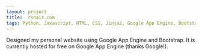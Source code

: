 ```yaml
---
layout: project
title:  rsnair.com
tags: Python, Javascript, HTML, CSS, Jinja2, Google App Engine, Bootstrap, Gimp, MVC
---
```

Designed my personal website using Google App Engine and Bootstrap. It is currently
hosted for free on Google App Engine (thanks Google!).
